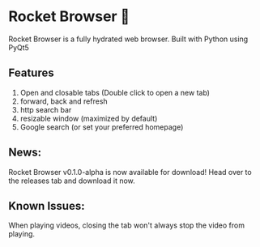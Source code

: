 # Rocket Browser 🚀
Rocket Browser is a fully hydrated web browser. Built with Python using PyQt5

## Features
1. Open and closable tabs (Double click to open a new tab)
2. forward, back and refresh
3. http search bar
4. resizable window (maximized by default)
5. Google search (or set your preferred homepage)


## News:
Rocket Browser v0.1.0-alpha is now available for download! Head over to the releases tab and download it now.


## Known Issues:
When playing videos, closing the tab won't always stop the video from playing.
